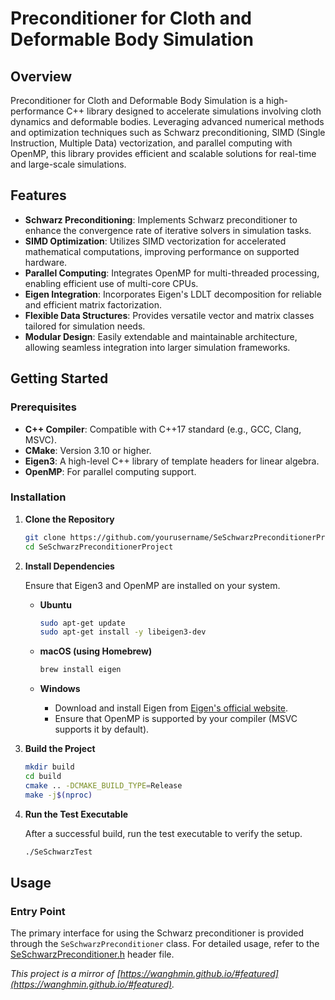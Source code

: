 # Preconditioner for Cloth and Deformable Body Simulation
## Overview

Preconditioner for Cloth and Deformable Body Simulation is a high-performance C++ library designed to accelerate simulations involving cloth dynamics and deformable bodies. Leveraging advanced numerical methods and optimization techniques such as Schwarz preconditioning, SIMD (Single Instruction, Multiple Data) vectorization, and parallel computing with OpenMP, this library provides efficient and scalable solutions for real-time and large-scale simulations.

## Features

- **Schwarz Preconditioning**: Implements Schwarz preconditioner to enhance the convergence rate of iterative solvers in simulation tasks.
- **SIMD Optimization**: Utilizes SIMD vectorization for accelerated mathematical computations, improving performance on supported hardware.
- **Parallel Computing**: Integrates OpenMP for multi-threaded processing, enabling efficient use of multi-core CPUs.
- **Eigen Integration**: Incorporates Eigen's LDLT decomposition for reliable and efficient matrix factorization.
- **Flexible Data Structures**: Provides versatile vector and matrix classes tailored for simulation needs.
- **Modular Design**: Easily extendable and maintainable architecture, allowing seamless integration into larger simulation frameworks.

## Getting Started

### Prerequisites

- **C++ Compiler**: Compatible with C++17 standard (e.g., GCC, Clang, MSVC).
- **CMake**: Version 3.10 or higher.
- **Eigen3**: A high-level C++ library of template headers for linear algebra.
- **OpenMP**: For parallel computing support.

### Installation

1. **Clone the Repository**

   ```bash
   git clone https://github.com/yourusername/SeSchwarzPreconditionerProject.git
   cd SeSchwarzPreconditionerProject
   ```

2. **Install Dependencies**

   Ensure that Eigen3 and OpenMP are installed on your system.

   - **Ubuntu**

     ```bash
     sudo apt-get update
     sudo apt-get install -y libeigen3-dev
     ```

   - **macOS (using Homebrew)**

     ```bash
     brew install eigen
     ```

   - **Windows**

     - Download and install Eigen from [Eigen's official website](https://eigen.tuxfamily.org/).
     - Ensure that OpenMP is supported by your compiler (MSVC supports it by default).

3. **Build the Project**

   ```bash
   mkdir build
   cd build
   cmake .. -DCMAKE_BUILD_TYPE=Release
   make -j$(nproc)
   ```

4. **Run the Test Executable**

   After a successful build, run the test executable to verify the setup.

   ```bash
   ./SeSchwarzTest
   ```

## Usage

### Entry Point

The primary interface for using the Schwarz preconditioner is provided through the `SeSchwarzPreconditioner` class. For detailed usage, refer to the [SeSchwarzPreconditioner.h](./SeSchwarzPreconditioner.h) header file.


*This project is a mirror of [https://wanghmin.github.io/#featured](https://wanghmin.github.io/#featured).*